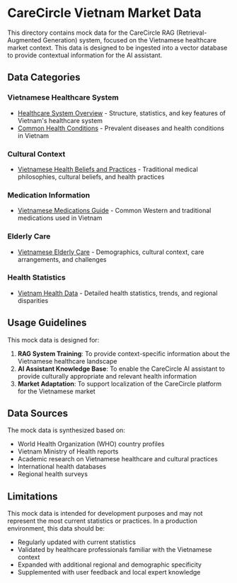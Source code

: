 # CareCircle Vietnam Market Data

This directory contains mock data for the CareCircle RAG (Retrieval-Augmented Generation) system, focused on the Vietnamese healthcare market context. This data is designed to be ingested into a vector database to provide contextual information for the AI assistant.

## Data Categories

### Vietnamese Healthcare System

- [Healthcare System Overview](vietnam_healthcare/healthcare_system.md) - Structure, statistics, and key features of Vietnam's healthcare system
- [Common Health Conditions](vietnam_healthcare/common_health_conditions.md) - Prevalent diseases and health conditions in Vietnam

### Cultural Context

- [Vietnamese Health Beliefs and Practices](cultural_context/vietnamese_health_beliefs.md) - Traditional medical philosophies, cultural beliefs, and health practices

### Medication Information

- [Vietnamese Medications Guide](medication_info/vietnamese_medications.md) - Common Western and traditional medications used in Vietnam

### Elderly Care

- [Vietnamese Elderly Care](elderly_care/vietnamese_elderly_care.md) - Demographics, cultural context, care arrangements, and challenges

### Health Statistics

- [Vietnam Health Data](health_statistics/vietnam_health_data.md) - Detailed health statistics, trends, and regional disparities

## Usage Guidelines

This mock data is designed for:

1. **RAG System Training**: To provide context-specific information about the Vietnamese healthcare landscape
2. **AI Assistant Knowledge Base**: To enable the CareCircle AI assistant to provide culturally appropriate and relevant health information
3. **Market Adaptation**: To support localization of the CareCircle platform for the Vietnamese market

## Data Sources

The mock data is synthesized based on:

- World Health Organization (WHO) country profiles
- Vietnam Ministry of Health reports
- Academic research on Vietnamese healthcare and cultural practices
- International health databases
- Regional health surveys

## Limitations

This mock data is intended for development purposes and may not represent the most current statistics or practices. In a production environment, this data should be:

- Regularly updated with current statistics
- Validated by healthcare professionals familiar with the Vietnamese context
- Expanded with additional regional and demographic specificity
- Supplemented with user feedback and local expert knowledge

